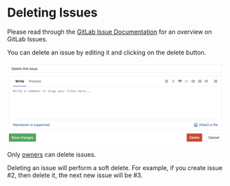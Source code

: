 # Deleting Issues

Please read through the [GitLab Issue Documentation](index.md) for an overview on GitLab Issues.

You can delete an issue by editing it and clicking on the delete button. 

![delete issue - button](doc/user/project/issues/img/delete_issue.png)

Only [owners](https://docs.gitlab.com/ee/university/glossary/README.html#owner) can delete issues. 

Deleting an issue will perform a soft delete. For example, if you create issue #2, then delete it, the next new issue will be #3. 
